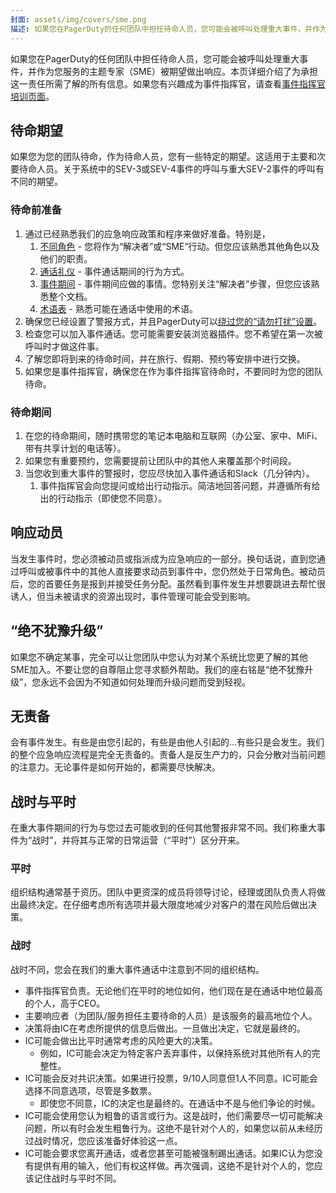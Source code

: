 ```yaml
---
封面: assets/img/covers/sme.png
描述: 如果您在PagerDuty的任何团队中担任待命人员，您可能会被呼叫处理重大事件，并作为您服务的主题专家（SME）被期望做出响应。本页详细介绍了为承担这一责任所需了解的所有信息。
---
```

如果您在PagerDuty的任何团队中担任待命人员，您可能会被呼叫处理重大事件，并作为您服务的主题专家（SME）被期望做出响应。本页详细介绍了为承担这一责任所需了解的所有信息。如果您有兴趣成为事件指挥官，请查看[事件指挥官培训页面](../training/incident_commander.md)。

## 待命期望
如果您为您的团队待命，作为待命人员，您有一些特定的期望。这适用于主要和次要待命人员。关于系统中的SEV-3或SEV-4事件的呼叫与重大SEV-2事件的呼叫有不同的期望。

### 待命前准备

1. 通过已经熟悉我们的应急响应政策和程序来做好准备。特别是，
    1. [不同角色](../before/different_roles.md) - 您将作为“解决者”或“SME”行动。但您应该熟悉其他角色以及他们的职责。
    1. [通话礼仪](../before/call_etiquette.md) - 事件通话期间的行为方式。
    1. [事件期间](../during/during_an_incident.md) - 事件期间应做的事情。您特别关注“解决者”步骤，但您应该熟悉整个文档。
    1. [术语表](../training/glossary.md) - 熟悉可能在通话中使用的术语。
1. 确保您已经设置了警报方式，并且PagerDuty可以[绕过您的“请勿打扰”设置](https://support.pagerduty.com/docs/notification-phone-numbers)。
1. 检查您可以加入事件通话。您可能需要安装浏览器插件。您不希望在第一次被呼叫时才做这件事。
1. 了解您即将到来的待命时间，并在旅行、假期、预约等安排中进行交换。
1. 如果您是事件指挥官，确保您在作为事件指挥官待命时，不要同时为您的团队待命。

### 待命期间

1. 在您的待命期间，随时携带您的笔记本电脑和互联网（办公室、家中、MiFi、带有共享计划的电话等）。
1. 如果您有重要预约，您需要提前让团队中的其他人来覆盖那个时间段。
1. 当您收到重大事件的警报时，您应尽快加入事件通话和Slack（几分钟内）。
    1. 事件指挥官会向您提问或给出行动指示。简洁地回答问题，并遵循所有给出的行动指示（即使您不同意）。

## 响应动员
当发生事件时，您必须被动员或指派成为应急响应的一部分。换句话说，直到您通过呼叫或被事件中的其他人直接要求动员到事件中，您仍然处于日常角色。被动员后，您的首要任务是报到并接受任务分配。虽然看到事件发生并想要跳进去帮忙很诱人，但当未被请求的资源出现时，事件管理可能会受到影响。

## “绝不犹豫升级”
如果您不确定某事，完全可以让您团队中您认为对某个系统比您更了解的其他SME加入。不要让您的自尊阻止您寻求额外帮助。我们的座右铭是“绝不犹豫升级”，您永远不会因为不知道如何处理而升级问题而受到轻视。

## 无责备
会有事件发生。有些是由您引起的，有些是由他人引起的...有些只是会发生。我们的整个应急响应流程是完全无责备的。责备人是反生产力的，只会分散对当前问题的注意力。无论事件是如何开始的，都需要尽快解决。

## 战时与平时
在重大事件期间的行为与您过去可能收到的任何其他警报非常不同。我们称重大事件为“战时”，并将其与正常的日常运营（“平时”）区分开来。

### 平时
组织结构通常基于资历。团队中更资深的成员将领导讨论，经理或团队负责人将做出最终决定。在仔细考虑所有选项并最大限度地减少对客户的潜在风险后做出决策。

### 战时
战时不同，您会在我们的重大事件通话中注意到不同的组织结构。

* 事件指挥官负责。无论他们在平时的地位如何，他们现在是在通话中地位最高的个人，高于CEO。
* 主要响应者（为团队/服务担任主要待命的人员）是该服务的最高地位个人。
* 决策将由IC在考虑所提供的信息后做出。一旦做出决定，它就是最终的。
* IC可能会做出比平时通常考虑的风险更大的决策。
    * 例如，IC可能会决定为特定客户丢弃事件，以保持系统对其他所有人的完整性。
* IC可能会反对共识决策。如果进行投票，9/10人同意但1人不同意。IC可能会选择不同意选项，尽管是多数票。
    * 即使您不同意，IC的决定也是最终的。在通话中不是与他们争论的时候。
* IC可能会使用您认为粗鲁的语言或行为。这是战时，他们需要尽一切可能解决问题，所以有时会发生粗鲁行为。这绝不是针对个人的，如果您以前从未经历过战时情况，您应该准备好体验这一点。
* IC可能会要求您离开通话，或者您甚至可能被强制踢出通话。如果IC认为您没有提供有用的输入，他们有权这样做。再次强调，这绝不是针对个人的，您应该记住战时与平时不同。